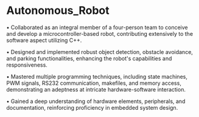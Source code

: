 # Autonomous_Robot

•	Collaborated as an integral member of a four-person team to conceive and develop a microcontroller-based robot, contributing extensively to the software aspect utilizing C++.

•	Designed and implemented robust object detection, obstacle avoidance, and parking functionalities, enhancing the robot's capabilities and responsiveness.

•	Mastered multiple programming techniques, including state machines, PWM signals, RS232 communication, makefiles, and memory access, demonstrating an adeptness at intricate hardware-software interaction.

•	Gained a deep understanding of hardware elements, peripherals, and documentation, reinforcing proficiency in embedded system design.
